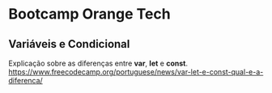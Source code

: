 # Bootcamp Orange Tech

## Variáveis e Condicional

Explicação sobre as diferenças entre **var**, **let** e **const**.
https://www.freecodecamp.org/portuguese/news/var-let-e-const-qual-e-a-diferenca/